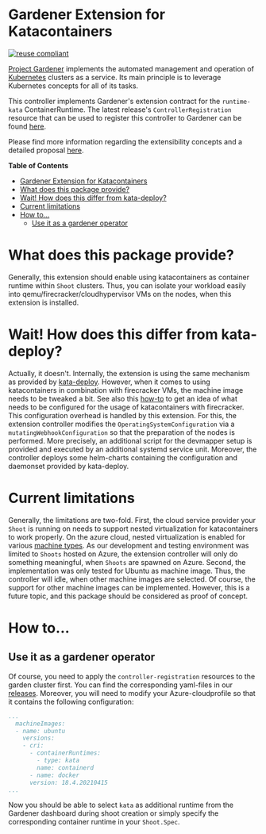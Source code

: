 # Gardener Extension for Katacontainers 

[![reuse compliant](https://reuse.software/badge/reuse-compliant.svg)](https://reuse.software/)

[Project Gardener](https://github.com/gardener/gardener) implements the automated management and operation of [Kubernetes](https://kubernetes.io/) clusters as a service.
Its main principle is to leverage Kubernetes concepts for all of its tasks.

This controller implements Gardener's extension contract for the `runtime-kata` ContainerRuntime. 
The latest release's `ControllerRegistration` resource that can be used to register this controller to Gardener can be found [here](https://github.com/23technologies/gardener-extension-runtime-kata/releases/latest/download/controller-registration.yaml).

Please find more information regarding the extensibility concepts and a detailed proposal [here](https://github.com/gardener/gardener/blob/master/docs/proposals/01-extensibility.md).

<!-- markdown-toc start - Don't edit this section. Run M-x markdown-toc-refresh-toc -->
**Table of Contents**

- [Gardener Extension for Katacontainers](#gardener-extension-for-katacontainers)
- [What does this package provide?](#what-does-this-package-provide)
- [Wait! How does this differ from kata-deploy?](#wait-how-does-this-differ-from-kata-deploy)
- [Current limitations](#current-limitations)
- [How to...](#how-to)
    - [Use it as a gardener operator](#use-it-as-a-gardener-operator)

<!-- markdown-toc end -->

# What does this package provide?
Generally, this extension should enable using katacontainers as container runtime within `Shoot` clusters.
Thus, you can isolate your workload easily into qemu/firecracker/cloudhypervisor VMs on the nodes, when this extension is installed.

# Wait! How does this differ from kata-deploy?
Actually, it doesn't.
Internally, the extension is using the same mechanism as provided by [kata-deploy](https://github.com/kata-containers/kata-containers/tree/main/tools/packaging/kata-deploy).
However, when it comes to using katacontainers in combination with firecracker VMs, the machine image needs to be tweaked a bit. 
See also this [how-to](https://github.com/kata-containers/kata-containers/blob/main/docs/how-to/how-to-use-kata-containers-with-firecracker.md) to get an idea of what needs to be configured for the usage of katacontainers with firecracker.
This configuration overhead is handled by this extension.
For this, the extension controller modifies the `OperatingSystemConfiguration` via a `mutatingWebhookConfiguration` so that the preparation of the nodes is performed. 
More precisely, an additional script for the devmapper setup is provided and executed by an additional systemd service unit.
Moreover, the controller deploys some helm-charts containing the configuration and daemonset provided by kata-deploy.

# Current limitations
Generally, the limitations are two-fold.
First, the cloud service provider your `Shoot` is running on needs to support nested virtualization for katacontainers to work properly.
On the azure cloud, nested virtualization is enabled for various [machine types](https://docs.microsoft.com/en-us/azure/virtual-machines/acu).
As our development and testing environment was limited to `Shoots` hosted on Azure, the extension controller will only do something meaningful, when `Shoots` are spawned on Azure.
Second, the implementation was only tested for Ubuntu as machine image.
Thus, the controller will idle, when other machine images are selected.
Of course, the support for other machine images can be implemented.
However, this is a future topic, and this package should be considered as proof of concept.

# How to...

## Use it as a gardener operator
Of course, you need to apply the `controller-registration` resources to the garden cluster first.
You can find the corresponding yaml-files in our [releases](https://github.com/23technologies/gardener-extension-runtime-kata/releases).
Moreover, you will need to modify your Azure-cloudprofile so that it contains the following configuration:
``` yaml
...
  machineImages:
  - name: ubuntu
    versions:
    - cri:
      - containerRuntimes:
        - type: kata
        name: containerd
      - name: docker
      version: 18.4.20210415
...
```
Now you should be able to select `kata` as additional runtime from the Gardener dashboard during shoot creation or simply specify the corresponding container runtime in your `Shoot.Spec`.
